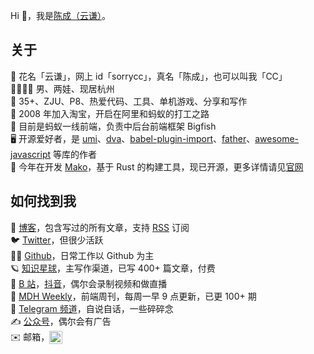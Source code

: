 
Hi 👋，我是[陈成（云谦）](https://twitter.com/chenchengpro)。

## 关于

📛 花名「云谦」，网上 id「sorrycc」，真名「陈成」，也可以叫我「CC」  
👨‍👩‍👦‍👦 男、两娃、现居杭州  
🤲 35+、ZJU、P8、热爱代码、工具、单机游戏、分享和写作  
💼 2008 年加入淘宝，开启在阿里和蚂蚁的打工之路  
🐜 目前是蚂蚁一线前端，负责中后台前端框架 Bigfish  
🖥️ 开源爱好者，是 [umi](https://github.com/umijs)、[dva](https://github.com/dvajs/dva)、[babel-plugin-import](https://github.com/umijs/babel-plugin-import)、[father](https://github.com/umijs/father)、[awesome-javascript](https://github.com/sorrycc/awesome-javascript) 等库的作者  
🦀 今年在开发 [Mako](https://github.com/umijs/mako)，基于 Rust 的构建工具，现已开源，更多详情请见[官网](https://makojs.dev/)

## 如何找到我

📡 [博客](https://sorrycc.com/)，包含写过的所有文章，支持 [RSS](https://sorrycc.com/feed/) 订阅  
🐦 [Twitter](https://twitter.com/chenchengpro)，但很少活跃  
👨‍💻 [Github](https://github.com/sorrycc)，日常工作以 Github 为主  
🪐 [知识星球](https://q.sorrycc.com/)，主写作渠道，已写 400+ 篇文章，付费  
🎥 [B 站](https://space.bilibili.com/27472034)，[抖音](https://www.douyin.com/user/MS4wLjABAAAAgTvjPGcUQlTCXEwhUGMmYsiShXHhY6GWjOxVsk3qQFw?relation=0&vid=7402640553613069578)，偶尔会录制视频和做直播  
📅 [MDH Weekly](https://mdhweekly.com/)，前端周刊，每周一早 9 点更新，已更 100+ 期  
💬 [Telegram 频道](https://t.me/yqtalk)，自说自话，一些碎碎念  
✍️ [公众号](https://mp.weixin.qq.com/mp/appmsgalbum?__biz=MjM5NDgyODI4MQ==&action=getalbum&album_id=2199691505051729920&scene=173&subscene=&sessionid=svr_0a7e2440274&enterid=1703775230&from_msgid=2247486766&from_itemidx=1&count=3&nolastread=1#wechat_redirect)，偶尔会有广告  
✉️ 邮箱，<img src="https://img.alicdn.com/imgextra/i4/O1CN01ltwEFV1qnN7YwxY3F_!!6000000005540-2-tps-502-77.png" style="height:21px;display:inline-block;vertical-align:middle;" />
